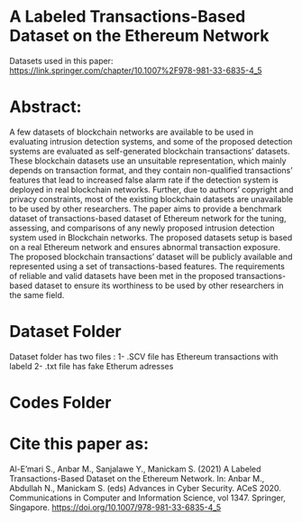 # A Labeled Transactions-Based Dataset on the Ethereum Network
 Datasets used in this paper:
 https://link.springer.com/chapter/10.1007%2F978-981-33-6835-4_5 
 
 # Abstract:
 A few datasets of blockchain networks are available to be used in evaluating intrusion detection systems, and some of the proposed detection systems are evaluated as self-generated blockchain transactions’ datasets. These blockchain datasets use an unsuitable representation, which mainly depends on transaction format, and they contain non-qualified transactions’ features that lead to increased false alarm rate if the detection system is deployed in real blockchain networks. Further, due to authors’ copyright and privacy constraints, most of the existing blockchain datasets are unavailable to be used by other researchers. The paper aims to provide a benchmark dataset of transactions-based dataset of Ethereum network for the tuning, assessing, and comparisons of any newly proposed intrusion detection system used in Blockchain networks. The proposed datasets setup is based on a real Ethereum network and ensures abnormal transaction exposure. The proposed blockchain transactions’ dataset will be publicly available and represented using a set of transactions-based features. The requirements of reliable and valid datasets have been met in the proposed transactions-based dataset to ensure its worthiness to be used by other researchers in the same field.

# Dataset Folder 

Dataset folder has two files :
1- .SCV file has Ethereum transactions with labeld 
2- .txt file has fake Etherum adresses 

# Codes Folder 

 # Cite this paper as:
Al-E’mari S., Anbar M., Sanjalawe Y., Manickam S. (2021) A Labeled Transactions-Based Dataset on the Ethereum Network. In: Anbar M., Abdullah N., Manickam S. (eds) Advances in Cyber Security. ACeS 2020. Communications in Computer and Information Science, vol 1347. Springer, Singapore. https://doi.org/10.1007/978-981-33-6835-4_5
